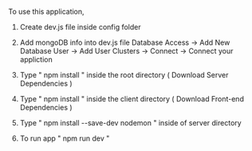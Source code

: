 
To use this application, 

1. Create dev.js file inside config folder 
2. Add mongoDB info into dev.js file 
   Database Access -> Add New Database User -> Add User
   Clusters -> Connect -> Connect your appliction

3. Type  " npm install " inside the root directory  ( Download Server Dependencies ) 
4. Type " npm install " inside the client directory ( Download Front-end Dependencies )
5. Type " npm install --save-dev nodemon " inside of server directory
6. To run app " npm run dev "

